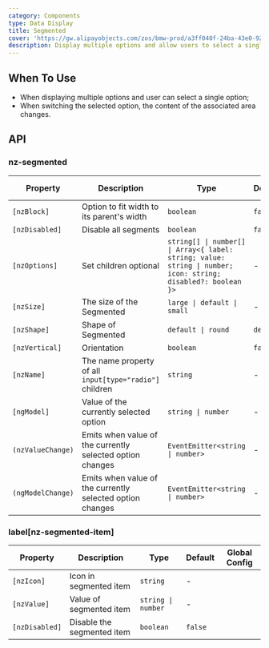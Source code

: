 ```yaml
---
category: Components
type: Data Display
title: Segmented
cover: 'https://gw.alipayobjects.com/zos/bmw-prod/a3ff040f-24ba-43e0-92e9-c845df1612ad.svg'
description: Display multiple options and allow users to select a single option.
---
```


## When To Use

- When displaying multiple options and user can select a single option;
- When switching the selected option, the content of the associated area changes.

## API

### nz-segmented

| Property          | Description                                               | Type                                                                                                          | Default   | Global Config |
| ----------------- | --------------------------------------------------------- | ------------------------------------------------------------------------------------------------------------- | --------- | ------------- |
| `[nzBlock]`       | Option to fit width to its parent\'s width                | `boolean`                                                                                                     | `false`   |               |
| `[nzDisabled]`    | Disable all segments                                      | `boolean`                                                                                                     | `false`   |               |
| `[nzOptions]`     | Set children optional                                     | `string[] \| number[] \| Array<{ label: string; value: string \| number; icon: string; disabled?: boolean }>` | -         |               |
| `[nzSize]`        | The size of the Segmented                                 | `large \| default \| small`                                                                                   | -         | ✅            |
| `[nzShape]`       | Shape of Segmented                                        | `default \| round`                                                                                            | `default` | -             |
| `[nzVertical]`    | Orientation                                               | `boolean`                                                                                                     | `false`   | -             |
| `[nzName]`        | The name property of all `input[type="radio"]` children   | `string`                                                                                                      | -         |               |
| `[ngModel]`       | Value of the currently selected option                    | `string \| number`                                                                                            | -         |               |
| `(nzValueChange)` | Emits when value of the currently selected option changes | `EventEmitter<string \| number>`                                                                              | -         |               |
| `(ngModelChange)` | Emits when value of the currently selected option changes | `EventEmitter<string \| number>`                                                                              | -         |               |

### label[nz-segmented-item]

| Property       | Description                | Type               | Default | Global Config |
|----------------|----------------------------|--------------------|---------|---------------|
| `[nzIcon]`     | Icon in segmented item     | `string`           | -       |               |
| `[nzValue]`    | Value of segmented item    | `string \| number` | -       |               |
| `[nzDisabled]` | Disable the segmented item | `boolean`          | `false` |               |

